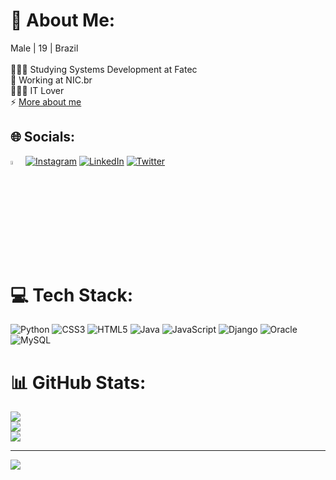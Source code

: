 # 💫 About Me:
Male | 19 | Brazil<br><br>👨🏻‍🎓 Studying Systems Development at Fatec<br>💼 Working at NIC.br<br>👨🏻‍💻 IT Lover<br>⚡ [More about me](linktr.ee/not_oliveira)


## 🌐 Socials:
<a href="t.me/notOliveira"><img src="https://www.vectorlogo.zone/logos/telegram/telegram-ar21.png" width="4%" height="4%"></img></a> [![Instagram](https://img.shields.io/badge/Instagram-%23E4405F.svg?logo=Instagram&logoColor=white)](https://instagram.com/notoliveira) [![LinkedIn](https://img.shields.io/badge/LinkedIn-%230077B5.svg?logo=linkedin&logoColor=white)](https://linkedin.com/in/notoliveira) [![Twitter](https://img.shields.io/badge/Twitter-%231DA1F2.svg?logo=Twitter&logoColor=white)](https://twitter.com/notoliveira0) 

# 💻 Tech Stack:
![Python](https://img.shields.io/badge/python-3670A0?style=for-the-badge&logo=python&logoColor=ffdd54) ![CSS3](https://img.shields.io/badge/css3-%231572B6.svg?style=for-the-badge&logo=css3&logoColor=white) ![HTML5](https://img.shields.io/badge/html5-%23E34F26.svg?style=for-the-badge&logo=html5&logoColor=white) ![Java](https://img.shields.io/badge/java-%23ED8B00.svg?style=for-the-badge&logo=java&logoColor=white) ![JavaScript](https://img.shields.io/badge/javascript-%23323330.svg?style=for-the-badge&logo=javascript&logoColor=%23F7DF1E) ![Django](https://img.shields.io/badge/django-%23092E20.svg?style=for-the-badge&logo=django&logoColor=white) ![Oracle](https://img.shields.io/badge/Oracle-F80000?style=for-the-badge&logo=oracle&logoColor=white) ![MySQL](https://img.shields.io/badge/mysql-%2300f.svg?style=for-the-badge&logo=mysql&logoColor=white)
# 📊 GitHub Stats:
![](https://github-readme-stats.vercel.app/api?username=notoliveira&theme=dark&hide_border=false&include_all_commits=true&count_private=false)<br/>
![](https://github-readme-streak-stats.herokuapp.com/?user=notoliveira&theme=dark&hide_border=false)<br/>
![](https://github-readme-stats.vercel.app/api/top-langs/?username=notoliveira&theme=dark&hide_border=false&include_all_commits=true&count_private=false&layout=compact)

---
[![](https://visitcount.itsvg.in/api?id=notoliveira&icon=0&color=6)](https://visitcount.itsvg.in)
